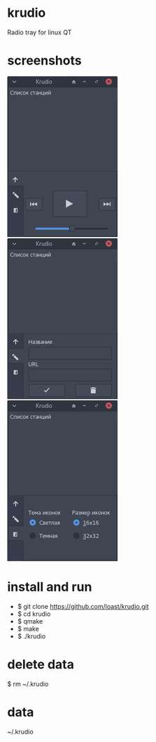 # krudio
Radio tray for linux QT

# screenshots
![Screenshot](screenshots/play.png)
![Screenshot](screenshots/add.png)
![Screenshot](screenshots/theme.png)

# install and run
- $ git clone https://github.com/loast/krudio.git
- $ cd krudio
- $ qmake
- $ make
- $ ./krudio

# delete data
$ rm ~/.krudio

# data
~/.krudio

